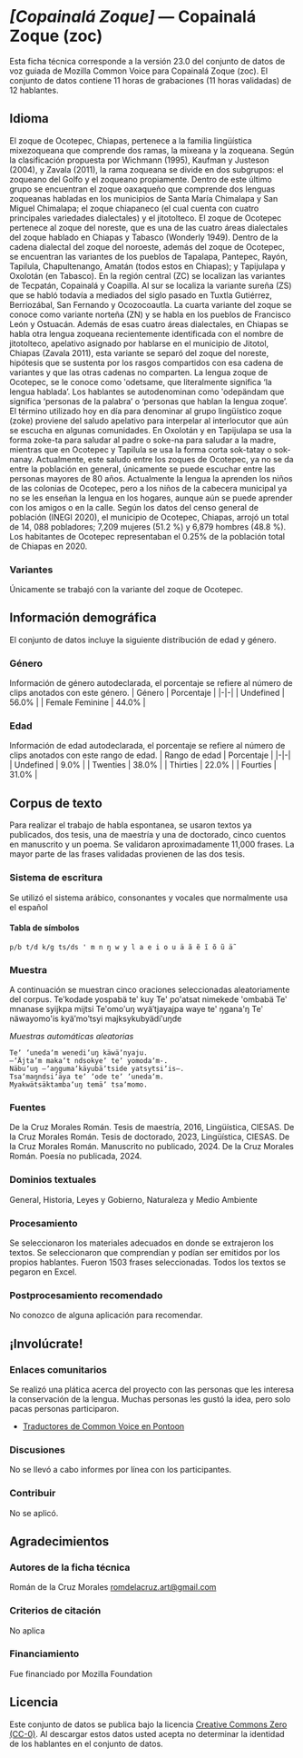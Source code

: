 # *[Copainalá Zoque]* &mdash; Copainalá Zoque (zoc)
Esta ficha técnica corresponde a la versión 23.0 del conjunto de datos de voz guiada de Mozilla Common Voice 
para Copainalá Zoque (zoc). El conjunto de datos contiene 11 horas de grabaciones (11 horas
validadas) de 12 hablantes.

## Idioma
El zoque de Ocotepec, Chiapas, pertenece a la familia lingüística mixezoqueana que comprende dos ramas, la mixeana y la zoqueana. Según la clasificación propuesta por Wichmann (1995), Kaufman y Justeson (2004), y Zavala (2011), la rama zoqueana se divide en dos subgrupos: el zoqueano del Golfo y el zoqueano propiamente. Dentro de este último grupo se encuentran el zoque oaxaqueño que comprende dos lenguas zoqueanas habladas en los municipios de Santa María Chimalapa y San Miguel Chimalapa; el zoque chiapaneco (el cual cuenta con cuatro principales variedades dialectales) y el jitotolteco.  El zoque de Ocotepec pertenece al zoque del noreste, que es una de las cuatro áreas dialectales del zoque hablado en Chiapas y Tabasco (Wonderly 1949). Dentro de la cadena dialectal del zoque del noroeste, además del zoque de Ocotepec, se encuentran las variantes de los pueblos de Tapalapa, Pantepec, Rayón, Tapilula, Chapultenango, Amatán (todos estos en Chiapas); y Tapijulapa y Oxolotán (en Tabasco). En la región central (ZC) se localizan las variantes de Tecpatán, Copainalá y Coapilla. Al sur se localiza la variante sureña (ZS) que se habló todavía a mediados del siglo pasado en Tuxtla Gutiérrez, Berriozábal, San Fernando y Ocozocoautla. La cuarta variante del zoque se conoce como variante norteña (ZN) y se habla en los pueblos de Francisco León y Ostuacán. Además de esas cuatro áreas dialectales, en Chiapas se habla otra lengua zoqueana recientemente identificada con el nombre de jitotolteco, apelativo asignado por hablarse en el municipio de Jitotol, Chiapas (Zavala 2011), esta variante se separó del zoque del noreste, hipótesis que se sustenta por los rasgos compartidos con esa cadena de variantes y que las otras cadenas no comparten. La lengua zoque de Ocotepec, se le conoce como ʹodetsame, que literalmente significa ‘la lengua hablada’. Los hablantes se autodenominan como ʹodepändam que significa ‘personas de la palabra’ o ‘personas que hablan la lengua zoque’. El término utilizado hoy en día para denominar al grupo lingüístico zoque (zoke) proviene del saludo apelativo para interpelar al interlocutor que aún se escucha en algunas comunidades. En Oxolotán y en Tapijulapa se usa la forma zoke-ta para saludar al padre o soke-na para saludar a la madre, mientras que en Ocotepec y Tapilula se usa la forma corta sok-tatay o sok-nanay. Actualmente, este saludo entre los zoques de Ocotepec, ya no se da entre la población en general, únicamente se puede escuchar entre las personas mayores de 80 años. Actualmente la lengua la aprenden los niños de las colonias de Ocotepec, pero a los niños de la cabecera municipal ya no se les enseñan la lengua en los hogares, aunque aún se puede aprender con los amigos o en la calle. Según los datos del censo general de población (INEGI 2020), el municipio de Ocotepec, Chiapas, arrojó un total de 14, 088 pobladores; 7,209 mujeres (51.2 %) y 6,879 hombres (48.8 %). Los habitantes de Ocotepec representaban el 0.25% de la población total de Chiapas en 2020.
<!-- {{LANGUAGE_DESCRIPTION}} -->
<!-- Proporcione una breve descripción (1-2 párrafos) de su idioma -->

### Variantes
Únicamente se trabajó con la variante del zoque de Ocotepec.
<!-- {{VARIANT_DESCRIPTION}} -->
<!-- @ OPCIONAL @ -->
<!-- Describa las variantes (variantes MCV) de su idioma -->

## Información demográfica
El conjunto de datos incluye la siguiente distribución de edad y género.
<!-- puede obtener gran parte de la información en esta sección desde https://analyzer.cv-toolbox.web.tr/browse -->

### Género
Información de género autodeclarada, el porcentaje se refiere al número de clips anotados con este género.
| Género | Porcentaje |
|-|-|
| Undefined | 56.0% |
| Female Feminine | 44.0% |
<!-- {{GENDER_TABLE}} -->
<!-- @ GENERADO AUTOMÁTICAMENTE @ -->
<!-- | Género              | Frecuencia |
|---------------------|------------|
| masculino           | ? |
| no declarado        | ? |
| femenino            | ? | -->

### Edad
Información de edad autodeclarada, el porcentaje se refiere al número de clips anotados con este rango de edad.
| Rango de edad | Porcentaje |
|-|-|
| Undefined | 9.0% |
| Twenties | 38.0% |
| Thirties | 22.0% |
| Fourties | 31.0% |
<!-- {{AGE_TABLE}} -->
<!-- @ GENERADO AUTOMÁTICAMENTE @ -->
<!-- | Rango de edad | Frecuencia |
|---------------|------------|
| adolescentes  | ? |
| veintes       | ? |
| treintas      | ? |
| cuarentas     | ? |
| cincuentas    | ? |
   ...si hay otros rangos de edad presentes en sus datos, añádalos como filas... -->

## Corpus de texto
Para realizar el trabajo de habla espontanea, se usaron textos ya publicados, dos tesis, una de maestría y una de doctorado, cinco cuentos en manuscrito y un poema. Se validaron aproximadamente 11,000 frases. La mayor parte de las frases validadas provienen de las dos tesis.
<!-- {{TEXT_CORPUS_DESCRIPTION}} -->
<!-- @ OPCIONAL @ -->
<!-- Una descripción general del corpus de texto, con información como la longitud media (en caracteres y palabras) de las oraciones validadas. -->

### Sistema de escritura
Se utilizó el sistema arábico, consonantes y vocales que normalmente usa el español
<!-- {{WRITING_SYSTEM_DESCRIPTION}} -->
<!-- @ OPCIONAL @ -->
<!-- Una descripción del sistema de escritura (o sistemas de escritura) utilizado en el corpus de texto -->

#### Tabla de símbolos
```p/b t/d k/g ts/ds ' m n ŋ w y l a e i o u ä ã ẽ ĩ õ ũ ä̃```
<!-- {{ALPHABET_TABLE}} -->
<!-- @ OPCIONAL @ -->
<!-- Si el sistema de escritura es alfabético, puede incluir aquí el alfabeto válido -->

### Muestra
A continuación se muestran cinco oraciones seleccionadas aleatoriamente del corpus.
Teʹkodade yospabä teʹ kuy Te' po'atsat nimekede 'ombabä Teʹ mnanase syijkpa mijtsi Teʹomoʹuŋ wyäʹtjayajpa waye te' ŋgana'ŋ Teʹ näwayomo'is kyäʹmoʹtsyi majksykubyädiʹuŋde

*Muestras automáticas aleatorias*

```
Teʼ ʼunedaʼm wenediʼuŋ käwäʼnyaju.
‒ʼÄjtaʼm makaʼt ndsokyeʼ teʼ yomodaʼm-.
Näbuʼuŋ ‒ʼaŋgumaʼkäyubäʼtside yatsytsiʼis‒.
Tsaʼmaŋndsiʼäya teʼ ʼode teʼ ʼunedaʼm.
Myakwätsäktambaʼuŋ temäʼ tsaʼmomo.
```
<!-- {{SENTENCES_SAMPLE}} -->

### Fuentes
De la Cruz Morales Román. Tesis de maestría, 2016, Lingüística, CIESAS. De la Cruz Morales Román. Tesis de doctorado, 2023, Lingüística, CIESAS. De la Cruz Morales Román. Manuscrito no publicado, 2024. De la Cruz Morales Román. Poesía no publicada, 2024.
<!-- {{SOURCES_LIST}} -->
<!-- @ OPCIONAL @ -->
<!-- Una lista de las fuentes de las oraciones, se puede limitar a las N principales -->

### Dominios textuales
General, Historia, Leyes y Gobierno, Naturaleza y Medio Ambiente
<!-- {{TEXT_DOMAIN_DESCRIPTION}} -->
<!-- @ OPCIONAL @ -->
<!-- ¿Qué dominios textuales están representados en el corpus? -->

### Procesamiento
Se seleccionaron los materiales adecuados en donde se extrajeron los textos. Se seleccionaron que comprendían y podían ser emitidos por los propios hablantes. Fueron 1503 frases seleccionadas. Todos los textos se pegaron en Excel.
<!-- {{PROCESSING_DESCRIPTION}} -->
<!-- @ OPCIONAL @ -->
<!-- Cómo se ha procesado la información textual -->

### Postprocesamiento recomendado
No conozco de alguna aplicación para recomendar.
<!-- {{RECOMMENDED_POSTPROCESSING_DESCRIPTION}} -->
<!-- @ OPCIONAL @ -->
<!-- Qué debería hacerse antes de usar los datos, por ejemplo normalización de Unicode -->

## ¡Involúcrate!

### Enlaces comunitarios
Se realizó una plática acerca del proyecto con las personas que les interesa la conservación de la lengua. Muchas personas les gustó la idea, pero solo pacas personas participaron.
* [Traductores de Common Voice en Pontoon](https://pontoon.mozilla.org/zoc/common-voice/contributors/)
<!-- {{COMMUNITY_LINKS_LIST}} -->
<!-- @ OPCIONAL @ -->
<!-- Enlaces a chats / foros de la comunidad -->

### Discusiones
No se llevó a cabo informes por línea con los participantes.
<!-- {{DISCUSSION_LINKS_LIST}} -->
<!-- @ OPCIONAL @ -->
<!-- Puede incluirse cualquier enlace a debates, por ejemplo en Discourse, foros u otros blogs -->

### Contribuir
No se aplicó.
<!-- {{CONTRIBUTE_LINKS_LIST}} -->
<!-- Aquí puede incluir enlaces sobre cómo contribuir al conjunto de datos -->

## Agradecimientos

### Autores de la ficha técnica
Román de la Cruz Morales <romdelacruz.art@gmail.com>
<!-- {{DATASHEET_AUTHORS_LIST}} -->
<!-- Una lista en el formato: Su Nombre <email@email.com> -->

### Criterios de citación
No aplica
<!-- {{CITATION_DESCRIPTION}} -->
<!-- @ OPCIONAL @ -->
<!-- Si publicó un artículo y desea que lo citen, puede incluir el BiBTeX aquí -->

### Financiamiento
Fue financiado por Mozilla Foundation
<!-- {{FUNDING_DESCRIPTION}} -->
<!-- @ OPCIONAL @ -->
<!-- Si recibió financiemiento, puede incluir el reconocimiento aquí -->

## Licencia
Este conjunto de datos se publica bajo la licencia [Creative Commons Zero (CC-0)](https://creativecommons.org/public-domain/cc0/). Al descargar estos datos
usted acepta no determinar la identidad de los hablantes en el conjunto de datos.
